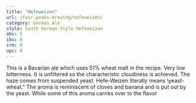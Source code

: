 ```yaml
---
title: "Hefeweizen"
url: /four-peaks-brewing/hefeweizen/
category: German Ale
style: South German-Style Hefeweizen
abv: 5
ibu: 0
srm: 0
upc: 0
---
```

This is a Bavarian ale which uses 51% wheat malt in the recipe. Very low bitterness. It is unfiltered so the characteristic cloudiness is achieved. The haze comes from suspended yeast. Hefe-Weizen literally means \yeast-wheat.\" The aroma is reminiscent of cloves and banana and is put out by the yeast. While some of this aroma carries over to the flavor
